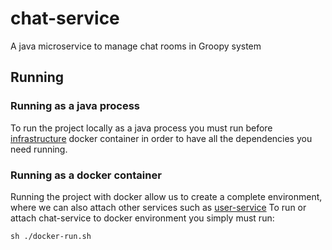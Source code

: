 # chat-service

A java microservice to manage chat rooms in Groopy system

## Running

### Running as a java process
To run the project locally as a java process you must run before [infrastructure](https://github.com/GroopyApp/infrastructure) docker container in order to have all the dependencies you need running.

### Running as a docker container
Running the project with docker allow us to create a complete environment, where we can also attach other services such as [user-service](https://github.com/GroopyApp/user-service)
To run or attach chat-service to docker environment you simply must run:

`sh ./docker-run.sh`
